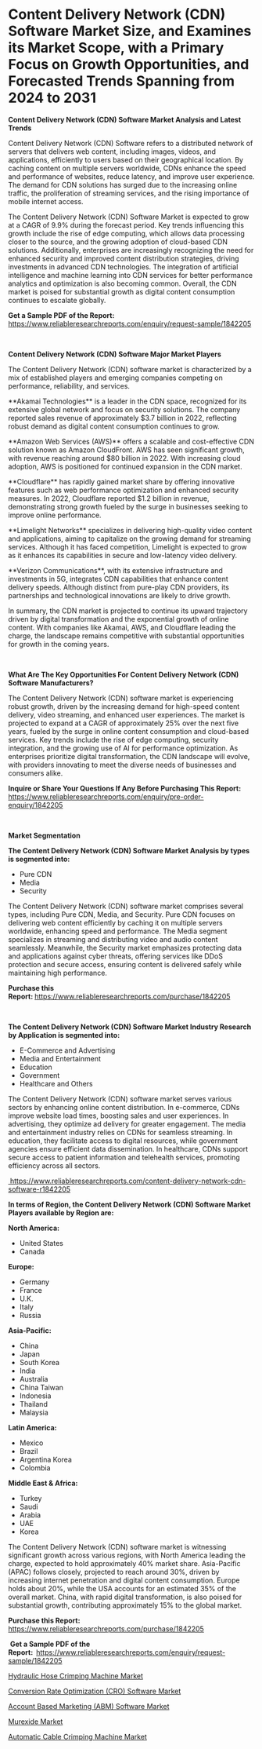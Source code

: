 <p><h1>Content Delivery Network (CDN) Software Market Size, and Examines its Market Scope, with a Primary Focus on Growth Opportunities, and Forecasted Trends Spanning from 2024 to 2031</h1></p><p><strong>Content Delivery Network (CDN) Software Market Analysis and Latest Trends</strong></p>
<p><p>Content Delivery Network (CDN) Software refers to a distributed network of servers that delivers web content, including images, videos, and applications, efficiently to users based on their geographical location. By caching content on multiple servers worldwide, CDNs enhance the speed and performance of websites, reduce latency, and improve user experience. The demand for CDN solutions has surged due to the increasing online traffic, the proliferation of streaming services, and the rising importance of mobile internet access.</p><p>The Content Delivery Network (CDN) Software Market is expected to grow at a CAGR of 9.9% during the forecast period. Key trends influencing this growth include the rise of edge computing, which allows data processing closer to the source, and the growing adoption of cloud-based CDN solutions. Additionally, enterprises are increasingly recognizing the need for enhanced security and improved content distribution strategies, driving investments in advanced CDN technologies. The integration of artificial intelligence and machine learning into CDN services for better performance analytics and optimization is also becoming common. Overall, the CDN market is poised for substantial growth as digital content consumption continues to escalate globally.</p></p>
<p><strong>Get a Sample PDF of the Report:&nbsp;</strong> <a href="https://www.reliableresearchreports.com/enquiry/request-sample/1842205?utm_campaign=36&utm_medium=2&utm_source=Github&utm_content=ia&utm_term=16102024&utm_id=content-delivery-network-cdn-software">https://www.reliableresearchreports.com/enquiry/request-sample/1842205</a></p>
<p>&nbsp;</p>
<p><strong>Content Delivery Network (CDN) Software Major Market Players</strong></p>
<p><p>The Content Delivery Network (CDN) software market is characterized by a mix of established players and emerging companies competing on performance, reliability, and services.</p><p>**Akamai Technologies** is a leader in the CDN space, recognized for its extensive global network and focus on security solutions. The company reported sales revenue of approximately $3.7 billion in 2022, reflecting robust demand as digital content consumption continues to grow.</p><p>**Amazon Web Services (AWS)** offers a scalable and cost-effective CDN solution known as Amazon CloudFront. AWS has seen significant growth, with revenue reaching around $80 billion in 2022. With increasing cloud adoption, AWS is positioned for continued expansion in the CDN market.</p><p>**Cloudflare** has rapidly gained market share by offering innovative features such as web performance optimization and enhanced security measures. In 2022, Cloudflare reported $1.2 billion in revenue, demonstrating strong growth fueled by the surge in businesses seeking to improve online performance.</p><p>**Limelight Networks** specializes in delivering high-quality video content and applications, aiming to capitalize on the growing demand for streaming services. Although it has faced competition, Limelight is expected to grow as it enhances its capabilities in secure and low-latency video delivery.</p><p>**Verizon Communications**, with its extensive infrastructure and investments in 5G, integrates CDN capabilities that enhance content delivery speeds. Although distinct from pure-play CDN providers, its partnerships and technological innovations are likely to drive growth.</p><p>In summary, the CDN market is projected to continue its upward trajectory driven by digital transformation and the exponential growth of online content. With companies like Akamai, AWS, and Cloudflare leading the charge, the landscape remains competitive with substantial opportunities for growth in the coming years.</p></p>
<p>&nbsp;</p>
<p><strong>What Are The Key Opportunities For Content Delivery Network (CDN) Software Manufacturers?</strong></p>
<p><p>The Content Delivery Network (CDN) software market is experiencing robust growth, driven by the increasing demand for high-speed content delivery, video streaming, and enhanced user experiences. The market is projected to expand at a CAGR of approximately 25% over the next five years, fueled by the surge in online content consumption and cloud-based services. Key trends include the rise of edge computing, security integration, and the growing use of AI for performance optimization. As enterprises prioritize digital transformation, the CDN landscape will evolve, with providers innovating to meet the diverse needs of businesses and consumers alike.</p></p>
<p><strong>Inquire or Share Your Questions If Any Before Purchasing This Report:</strong> <a href="https://www.reliableresearchreports.com/enquiry/pre-order-enquiry/1842205?utm_campaign=36&utm_medium=2&utm_source=Github&utm_content=ia&utm_term=16102024&utm_id=content-delivery-network-cdn-software">https://www.reliableresearchreports.com/enquiry/pre-order-enquiry/1842205</a></p>
<p>&nbsp;</p>
<p><strong>Market Segmentation</strong></p>
<p><strong>The Content Delivery Network (CDN) Software Market Analysis by types is segmented into:</strong></p>
<p><ul><li>Pure CDN</li><li>Media</li><li>Security</li></ul></p>
<p><p>The Content Delivery Network (CDN) software market comprises several types, including Pure CDN, Media, and Security. Pure CDN focuses on delivering web content efficiently by caching it on multiple servers worldwide, enhancing speed and performance. The Media segment specializes in streaming and distributing video and audio content seamlessly. Meanwhile, the Security market emphasizes protecting data and applications against cyber threats, offering services like DDoS protection and secure access, ensuring content is delivered safely while maintaining high performance.</p></p>
<p><strong>Purchase this Report:&nbsp;</strong><a href="https://www.reliableresearchreports.com/purchase/1842205?utm_campaign=36&utm_medium=2&utm_source=Github&utm_content=ia&utm_term=16102024&utm_id=content-delivery-network-cdn-software">https://www.reliableresearchreports.com/purchase/1842205</a></p>
<p>&nbsp;</p>
<p><strong>The Content Delivery Network (CDN) Software Market Industry Research by Application is segmented into:</strong></p>
<p><ul><li>E-Commerce and Advertising</li><li>Media and Entertainment</li><li>Education</li><li>Government</li><li>Healthcare and Others</li></ul></p>
<p><p>The Content Delivery Network (CDN) software market serves various sectors by enhancing online content distribution. In e-commerce, CDNs improve website load times, boosting sales and user experiences. In advertising, they optimize ad delivery for greater engagement. The media and entertainment industry relies on CDNs for seamless streaming. In education, they facilitate access to digital resources, while government agencies ensure efficient data dissemination. In healthcare, CDNs support secure access to patient information and telehealth services, promoting efficiency across all sectors.</p></p>
<p><a href="https://www.reliableresearchreports.com/content-delivery-network-cdn-software-r1842205?utm_campaign=36&utm_medium=2&utm_source=Github&utm_content=ia&utm_term=16102024&utm_id=content-delivery-network-cdn-software">&nbsp;https://www.reliableresearchreports.com/content-delivery-network-cdn-software-r1842205</a></p>
<p><strong>In terms of Region, the Content Delivery Network (CDN) Software Market Players available by Region are:</strong></p>
<p>
    <p> <strong> North America: </strong>
        <ul>
            <li>United States</li>
            <li>Canada</li>
        </ul>
        </p> 
    <p> <strong> Europe: </strong>
        <ul>
            <li>Germany</li>
            <li>France</li>
            <li>U.K.</li>
            <li>Italy</li>
            <li>Russia</li>
        </ul>
        </p> 
    <p> <strong> Asia-Pacific: </strong>
        <ul>
            <li>China</li>
            <li>Japan</li>
            <li>South Korea</li>
            <li>India</li>
            <li>Australia</li>
            <li>China Taiwan</li>
            <li>Indonesia</li>
            <li>Thailand</li>
            <li>Malaysia</li>
        </ul>
        </p> 
    <p> <strong> Latin America: </strong>
        <ul>
            <li>Mexico</li>
            <li>Brazil</li>
            <li>Argentina Korea</li>
            <li>Colombia</li>
        </ul>
        </p> 
    <p> <strong> Middle East & Africa: </strong>
        <ul>
            <li>Turkey</li>
            <li>Saudi</li>
            <li>Arabia</li>
            <li>UAE</li>
            <li>Korea</li>
        </ul>
    </p>
    </p>
<p><p>The Content Delivery Network (CDN) software market is witnessing significant growth across various regions, with North America leading the charge, expected to hold approximately 40% market share. Asia-Pacific (APAC) follows closely, projected to reach around 30%, driven by increasing internet penetration and digital content consumption. Europe holds about 20%, while the USA accounts for an estimated 35% of the overall market. China, with rapid digital transformation, is also poised for substantial growth, contributing approximately 15% to the global market.</p></p>
<p><strong>Purchase this Report: </strong><a href="https://www.reliableresearchreports.com/purchase/1842205?utm_campaign=36&utm_medium=2&utm_source=Github&utm_content=ia&utm_term=16102024&utm_id=content-delivery-network-cdn-software">https://www.reliableresearchreports.com/purchase/1842205</a></p>
<p>&nbsp;<strong>Get a Sample PDF of the Report:&nbsp;&nbsp;</strong><a href="https://www.reliableresearchreports.com/enquiry/request-sample/1842205?utm_campaign=36&utm_medium=2&utm_source=Github&utm_content=ia&utm_term=16102024&utm_id=content-delivery-network-cdn-software">https://www.reliableresearchreports.com/enquiry/request-sample/1842205</a></p>
<p><strong></strong></p>
<p><p><a href="https://issuu.com/reportprime-2/docs/hydraulic-hose-crimping-machine-mar_32d64f63b4160d?utm_campaign=36&utm_medium=2&utm_source=Github&utm_content=ia&utm_term=16102024&utm_id=content-delivery-network-cdn-software">Hydraulic Hose Crimping Machine Market</a></p><p><a href="https://github.com/SanjidaKhan901/Market-Research-Report-List-1/blob/main/conversion-rate-optimization-cro-software-market.md?utm_campaign=36&utm_medium=2&utm_source=Github&utm_content=ia&utm_term=16102024&utm_id=content-delivery-network-cdn-software">Conversion Rate Optimization (CRO) Software Market</a></p><p><a href="https://github.com/AngelaWalsh696/Market-Research-Report-List-1/blob/main/account-based-marketing-abm-software-market.md?utm_campaign=36&utm_medium=2&utm_source=Github&utm_content=ia&utm_term=16102024&utm_id=content-delivery-network-cdn-software">Account Based Marketing (ABM) Software Market</a></p><p><a href="https://www.linkedin.com/pulse/strategic-market-insights-global-murexide-2024-2031-startagem-blync?utm_campaign=36&utm_medium=2&utm_source=Github&utm_content=ia&utm_term=16102024&utm_id=content-delivery-network-cdn-software">Murexide Market</a></p><p><a href="https://issuu.com/reportprime-2/docs/automatic-cable-crimping-machine-ma_ea33a384f19cd9?utm_campaign=36&utm_medium=2&utm_source=Github&utm_content=ia&utm_term=16102024&utm_id=content-delivery-network-cdn-software">Automatic Cable Crimping Machine Market</a></p></p>